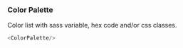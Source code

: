 
### Color Palette

Color list with sass variable, hex code and/or css classes.

```js
<ColorPalette/>
```

